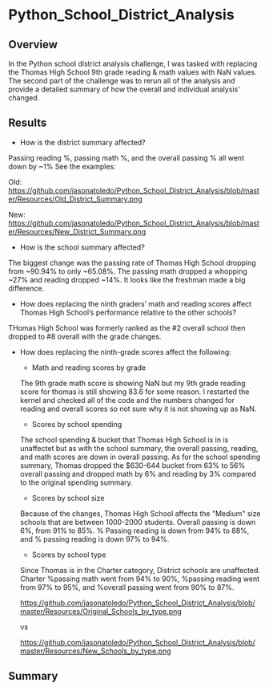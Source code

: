 # Python_School_District_Analysis

## Overview

In the Python school district analysis challenge, I was tasked with replacing the Thomas High School 9th grade reading & math values with NaN values. The second part of the challenge was to rerun all of the analysis and provide a detailed summary of how the overall and individual analysis' changed.

## Results

- How is the district summary affected?

Passing reading %, passing math %, and the overall passing % all went down by ~1% See the examples:

Old: https://github.com/jasonatoledo/Python_School_District_Analysis/blob/master/Resources/Old_District_Summary.png

New: https://github.com/jasonatoledo/Python_School_District_Analysis/blob/master/Resources/New_District_Summary.png

- How is the school summary affected?

The biggest change was the passing rate of Thomas High School dropping from ~90.94% to only ~65.08%. The passing math dropped a whopping ~27% and reading dropped ~14%. It looks like the freshman made a big difference.

- How does replacing the ninth graders’ math and reading scores affect Thomas High School’s performance relative to the other schools?

THomas High School was formerly ranked as the #2 overall school then dropped to #8 overall with the grade changes.

- How does replacing the ninth-grade scores affect the following:

  - Math and reading scores by grade
  
  The 9th grade math score is showing NaN but my 9th grade reading score for thomas is still showing 83.6 for some reason. I restarted the kernel and checked all of the code and the numbers changed for reading and overall scores so not sure why it is not showing up as NaN.
 
  - Scores by school spending
  
  The school spending & bucket that Thomas High School is in is unaffectet but as with the school summary, the overall passing, reading, and math scores are down in overall passing. As for the school spending summary, Thomas dropped the $630-644 bucket from 63% to 56% overall passing and dropped math by 6% and reading by 3% compared to the original spending summary.
 
  - Scores by school size
  
  Because of the changes, Thomas High School affects the "Medium" size schools that are between 1000-2000 students. Overall passing is down 6%, from 91% to 85%. % Passing reading is down from 94% to 88%, and % passing reading is down 97% to 94%.
 
  - Scores by school type
  
  Since Thomas is in the Charter category, District schools are unaffected. Charter %passing math went from 94% to 90%, %passing reading went from 97% to 95%, and %overall passing went from 90% to 87%.
  
  https://github.com/jasonatoledo/Python_School_District_Analysis/blob/master/Resources/Original_Schools_by_type.png  
  
  vs
  
  https://github.com/jasonatoledo/Python_School_District_Analysis/blob/master/Resources/New_Schools_by_type.png
  
  
## Summary

